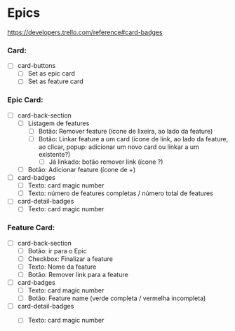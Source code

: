 # Epics

https://developers.trello.com/reference#card-badges

### Card:
- [ ] card-buttons
    - [ ] Set as epic card
    - [ ] Set as feature card

### Epic Card:
- [ ] card-back-section
    - [ ] Listagem de features
        - [ ] Botão: Remover feature (ícone de lixeira, ao lado da feature)
        - [ ] Botão: Linkar feature a um card (ícone de link, ao lado da feature, ao clicar, popup: adicionar um novo card ou linkar a um existente?)
            - [ ] Já linkado: botão remover link (ícone ?)
    - [ ] Botão: Adicionar feature (ícone de +)
- [ ] card-badges
    - [ ] Texto: card magic number
    - [ ] Texto: número de features completas / número total de features
- [ ] card-detail-badges
    - [ ] Texto: card magic number

### Feature Card:
- [ ] card-back-section
    - [ ] Botão: ir para o Epic
    - [ ] Checkbox: Finalizar a feature
    - [ ] Texto: Nome da feature
    - [ ] Botão: Remover link para a feature
- [ ] card-badges
    - [ ] Texto: card magic number
    - [ ] Botão: Feature name (verde completa / vermelha incompleta)
- [ ] card-detail-badges
    - [ ] Texto: card magic number
 